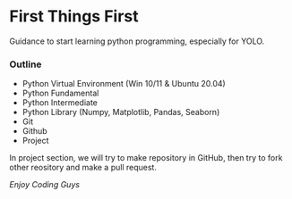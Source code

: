 # First Things First
Guidance to start learning python programming, especially for YOLO.

### Outline

- Python Virtual Environment (Win 10/11 & Ubuntu 20.04)
- Python Fundamental
- Python Intermediate
- Python Library (Numpy, Matplotlib, Pandas, Seaborn)
- Git
- Github
- Project

In project section, we will try to make repository in GitHub, then try to fork other reository and make a pull request.

*Enjoy Coding Guys*
